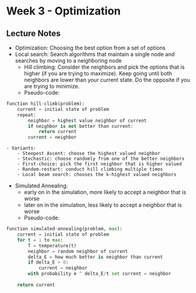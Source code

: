 # Week 3 - Optimization

## Lecture Notes

- Optimization: Choosing the best option from a set of options
- Local search: Search algorithms that maintain a single node and searches by 
moving to a neighboring node 
    - Hill climbing: Consider the neighbors and pick the options that is higher 
    (if you are trying to maximize). Keep going until both neighbors are lower 
    than your current state. Do the opposite if you are trying to minimize. 
    - Pseudo-code:

``` python
function hill-climb(problem):
    current = initial state of problem
    repeat: 
        neighbor = highest value neighbor of current
        if neighbor is not better than current:
            return current
        current = neighbor

```
    - Variants: 
        - Steepest Ascent: choose the highest valued neighbor
        - Stochastic: choose randomly from one of the better neighbors
        - First-choice: pick the first neighbor that is higher valued
        - Random-restart: conduct hill climbing multiple times
        - Local beam search: chooses the k-highest valued neighbors
- Simulated Annealing: 
    - early on in the simulation, more likely to accept a neighbor that is worse
    - later on in the simulation, less likely to accept a neighbor that is worse
    - Pseudo-code:
    
``` python
function simulated-annealing(problem, max):
    current = initial state of problem
    for t = 1 to max:
        T = temperature(t)
        neighbor = random neighbor of current
        delta_E = how much better is neighbor than current
        if delta_E > 0:
            current = neighbor
        with probability e ^ delta_E/t set current = neighbor
    
    return current
```

